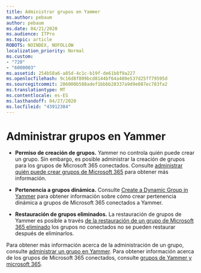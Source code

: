 ```yaml
---
title: Administrar grupos en Yammer
ms.author: pebaum
author: pebaum
ms.date: 04/21/2020
ms.audience: ITPro
ms.topic: article
ROBOTS: NOINDEX, NOFOLLOW
localization_priority: Normal
ms.custom:
- "720"
- "6000003"
ms.assetid: 254b58a6-a85d-4c1c-b19f-de61b8f9a227
ms.openlocfilehash: 9c16d8f809bcd8144bf64a480e537d25ff79595d
ms.sourcegitcommit: 286000b588adef1bbbb28337a9d9e087ec783fa2
ms.translationtype: MT
ms.contentlocale: es-ES
ms.lasthandoff: 04/27/2020
ms.locfileid: "43912384"
---
```

# <a name="manage-groups-in-yammer"></a>Administrar grupos en Yammer

- **Permiso de creación de grupos.** Yammer no controla quién puede crear un grupo. Sin embargo, es posible administrar la creación de grupos para los grupos de Microsoft 365 conectados. Consulte [administrar quién puede crear grupos de Microsoft 365](https://docs.microsoft.com/office365/admin/create-groups/manage-creation-of-groups) para obtener más información.

- **Pertenencia a grupos dinámica.** Consulte [Create a Dynamic Group in Yammer](https://docs.microsoft.com/yammer/manage-yammer-groups/create-a-dynamic-group) para obtener información sobre cómo crear pertenencia dinámica a grupos de Microsoft 365 conectados a Yammer.

- **Restauración de grupos eliminados.** La restauración de grupos de Yammer es posible a través [de la restauración de un grupo de Microsoft 365 eliminado](https://docs.microsoft.com/office365/admin/create-groups/restore-deleted-group) los grupos no conectados no se pueden restaurar después de eliminarlos.

Para obtener más información acerca de la administración de un grupo, consulte [administrar un grupo en Yammer](https://support.office.com/article/Manage-a-group-in-Yammer-6e05c6d6-5548-4c88-89cd-e6757a514ef2). Para obtener información acerca de los grupos de Microsoft 365 conectados, consulte [grupos de Yammer y microsoft 365](https://docs.microsoft.com/yammer/manage-yammer-groups/yammer-and-office-365-groups).
  